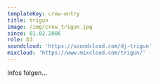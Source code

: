 ```yaml
---
templateKey: crew-entry
title: trigun
image: /img/crew_trigun.jpg
since: 01.02.2006
role: DJ
soundcloud: 'https://soundcloud.com/dj-trigun'
mixcloud: 'https://www.mixcloud.com/trigun/'
---
```

Infos folgen...
